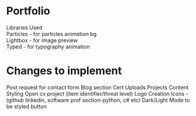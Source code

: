 # Portfolio

Libraries Used <br>
Particles - for particles animation bg <br>
Lightbox - for image preview <br>
Typed - for typography animation <br>

# Changes to implement

Post request for contact form
Blog section
Cert Uploads
Projects Content Styling
Open cv project (item identifier/threat level)
Logo Creation
Icons - (github linkedin, software prof section-python, c# etc)
Dark/Light Mode to be styled button
